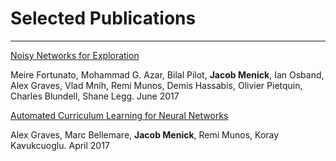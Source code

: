 # Selected Publications 

---
[Noisy Networks for Exploration](https://arxiv.org/abs/1706.10295)

Meire Fortunato, Mohammad G. Azar, Bilal Pilot, **Jacob Menick**, Ian Osband, Alex Graves, Vlad Mnih, Remi Munos, Demis Hassabis, Olivier Pietquin, Charles Blundell, Shane Legg. June 2017


[Automated Curriculum Learning for Neural Networks](https://arxiv.org/abs/1704.03003)

Alex Graves, Marc Bellemare, **Jacob Menick**, Remi Munos, Koray Kavukcuoglu. April 2017
